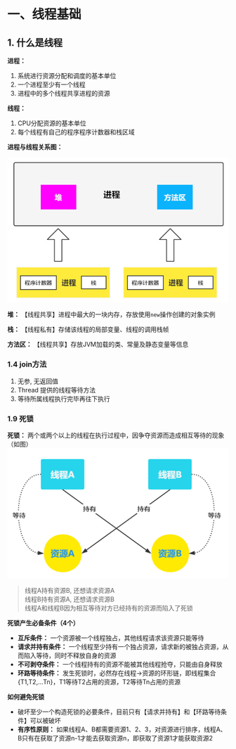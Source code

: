 # 一、线程基础

## 1. 什么是线程

**进程：**

1. 系统进行资源分配和调度的基本单位
2. 一个进程至少有一个线程
3. 进程中的多个线程共享进程的资源

**线程：**

1. CPU分配资源的基本单位
2. 每个线程有自己的程序程序计数器和栈区域

**进程与线程关系图：**

![img.png](image/进程与线程.png)

**堆：** 【线程共享】进程中最大的一块内存，存放使用`new`操作创建的对象实例

**栈：** 【线程私有】存储该线程的局部变量、线程的调用栈帧

**方法区：** 【线程共享】存放JVM加载的类、常量及静态变量等信息

### 1.4 join方法

1. 无参, 无返回值
2. Thread 提供的线程等待方法
3. 等待所属线程执行完毕再往下执行

### 1.9 死锁

**死锁：** 两个或两个以上的线程在执行过程中，因争夺资源而造成相互等待的现象（如图）
![img.png](image/死锁.png)

> 线程A持有资源B, 还想请求资源A  
> 线程B持有资源A, 还想请求资源B  
> 线程A和线程B因为相互等待对方已经持有的资源而陷入了死锁

**死锁产生必备条件（4个）** 

- **互斥条件：** 一个资源被一个线程独占，其他线程请求该资源只能等待
- **请求并持有条件：** 一个线程至少持有一个独占资源，请求新的被独占资源，从而陷入等待，同时不释放自身的资源
- **不可剥夺条件：** 一个线程持有的资源不能被其他线程抢夺，只能由自身释放
- **环路等待条件：** 发生死锁时，必然存在线程→资源的环形链，即线程集合{T1,T2,...Tn}，T1等待T2占用的资源，T2等待Tn占用的资源

**如何避免死锁**   
- 破坏至少一个构造死锁的必要条件，目前只有【请求并持有】和【环路等待条件】可以被破坏
- **有序性原则：** 如果线程A、B都需要资源1、2、3，对资源进行排序，线程A、B只有在获取了资源n-1才能去获取资源n，即获取了资源1才能获取资源2